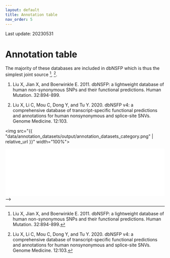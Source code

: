 ```yaml
---
layout: default
title: Annotation table
nav_order: 5
---
```


<!-- 2023-05-31 00:00:01 -->

<head>
<!-- function to resize table iframe to make height 100% to prevent nested scolling. --> <script>
  function resizeIframe(obj) {
    obj.style.height = obj.contentWindow.document.documentElement.scrollHeight + 'px';
  }
</script>
</head>

Last update: 20230531

<h1>Annotation table</h1>

The majority of these databases are included in dbNSFP which is thus the simplest joint source [^Liu2011dbNSFP], [^Liu2020dbNSFP].

1. Liu X, Jian X, and Boerwinkle E. 2011. dbNSFP: a lightweight database of human non-synonymous SNPs and their functional predictions. Human Mutation. 32:894-899.

2. Liu X, Li C, Mou C, Dong Y, and Tu Y. 2020. dbNSFP v4: a comprehensive database of transcript-specific functional predictions and annotations for human nonsynonymous and splice-site SNVs. Genome Medicine. 12:103.

[^Liu2011dbNSFP]: Liu X, Jian X, and Boerwinkle E. 2011. dbNSFP: a lightweight database of human non-synonymous SNPs and their functional predictions. Human Mutation. 32:894-899.

[^Liu2020dbNSFP]: Liu X, Li C, Mou C, Dong Y, and Tu Y. 2020. dbNSFP v4: a comprehensive database of transcript-specific functional predictions and annotations for human nonsynonymous and splice-site SNVs. Genome Medicine. 12:103.

<img 
src="{{ "data/annotation_datasets/output/annotation_datasets_category.png" | relative_url }}"
width="100%">


<iframe 
src="{{ "data/annotation_datasets/output/annotation_datasets_table.html" | relative_url }}"
width="100%"
frameborder="0" scrolling="no" onload="resizeIframe(this)" />


<!-- Without the script above, some of these methods may be useful: -->
<!-- <iframe --> 
<!-- src="{{ site.baseurl }}{% link data/annotation_datasets/output/annotation_datasets_table.html %}" -->
<!-- width="100%" -->
<!-- onload="this.height=screen.height;" -->
<!-- ></iframe> --> 
<!-- id="igraph" --> 
<!-- height="5000" -->
<!-- seamless="seamless" -->
<!-- style="border:none;" --> 
<!-- scrolling="no" -->
<!-- onload="this.width=screen.width;" -->
<!-- onload="this.width=screen.width;this.height=screen.height;" -->

